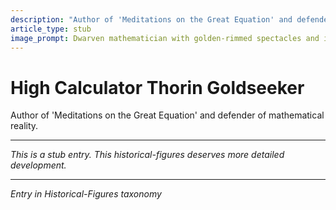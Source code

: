 ```yaml
---
description: "Author of 'Meditations on the Great Equation' and defender of mathematical reality."
article_type: stub
image_prompt: Dwarven mathematician with golden-rimmed spectacles and intricate braided beard adorned with geometric beads, surrounded by floating glowing equations. Renaissance portrait style with warm candlelight illuminating ancient scrolls and mystical calculating devices.
---
```



# High Calculator Thorin Goldseeker

Author of 'Meditations on the Great Equation' and defender of mathematical reality.

---
*This is a stub entry. This historical-figures deserves more detailed development.*

---
*Entry in Historical-Figures taxonomy*
